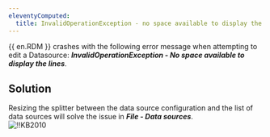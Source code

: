 ```yaml
---
eleventyComputed:
  title: InvalidOperationException - no space available to display the lines
---
```

{{ en.RDM }} crashes with the following error message when attempting to edit a Datasource: ***InvalidOperationException - No space available to display the lines***.
## Solution
Resizing the splitter between the data source configuration and the list of data sources will solve the issue in ***File - Data sources***.  
![!!KB2010](https://webdevolutions.azureedge.net/docs/en/kb/KB2010.png)
